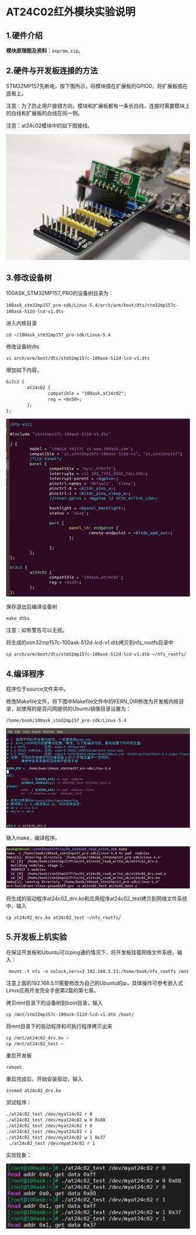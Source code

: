 # AT24C02红外模块实验说明



## 1.硬件介绍

**模块原理图及资料**：`eeprom.zip`。

## 2.硬件与开发板连接的方法

STM32MP157先断电，按下图所示，将模块插在扩展板的GPIO0，将扩展板插在底板上。

注意：为了防止用户接错方向，模块和扩展板都有一条长白线，连接时需要模块上的白线和扩展板的白线在同一侧。

注意：at24c02模块中的如下图接线。

![at24c02](at24c02.png)

## 3.修改设备树

100ASK_STM32MP157_PRO的设备树目录为：	

`100ask_stm32mp157_pro-sdk/Linux-5.4/arch/arm/boot/dts/stm32mp157c-100ask-512d-lcd-v1.dts`

进入内核目录

```
cd ~/100ask_stm32mp157_pro-sdk/Linux-5.4
```

修改设备树dts

```
vi arch/arm/boot/dts/stm32mp157c-100ask-512d-lcd-v1.dts
```

增加如下内容，

```
&i2c2 {
        at24c02 {
                compatible = "100ask,at24c02";
                reg = <0x50>;
        };
};
```

![dts](dts.png)

保存退出后编译设备树

```
make dtbs
```

注意：如有警告可以无视。

将生成的stm32mp157c-100ask-512d-lcd-v1.dtb拷贝到nfs_rootfs目录中

```
cp arch/arm/boot/dts/stm32mp157c-100ask-512d-lcd-v1.dtb ~/nfs_rootfs/
```

## 4.编译程序

程序位于source文件夹中。

修改Makefile文件，将下图中Makefile文件中的KERN_DIR修改为开发板内核目录，如使用的是百问网提供的Ubuntu镜像目录设置为：

```
/home/book/100ask_stm32mp157_pro-sdk/Linux-5.4
```

![Makefile](Makefile.png)

输入make，编译程序。

![make](make.png)

将生成的驱动程序at24c02_drv.ko和应用程序at24c02_test拷贝到网络文件系统中，输入

```
cp at24c02_drv.ko at24c02_test ~/nfs_rootfs/
```

## 5.开发板上机实验

在保证开发板和Ubuntu可以ping通的情况下，将开发板挂载网络文件系统，输入：

```
 mount -t nfs -o nolock,vers=3 192.168.5.11:/home/book/nfs_rootfs /mnt
```

注意上面的192.168.5.11需要修改为自己的Ubuntu的ip，具体操作可参考嵌入式Linux应用开发完全手册第2篇的第七章。

拷贝mnt目录下的设备树到boot目录，输入

```
cp /mnt/stm32mp157c-100ask-512d-lcd-v1.dtb /boot/
```

将mnt目录下的驱动程序和可执行程序拷贝出来

```
cp /mnt/at24c02_drv.ko ~
cp /mnt/at24c02_test ~
```

重启开发板

```
reboot
```

重启完成后，开始安装驱动，输入

```
insmod at24c02_drv.ko
```

测试程序：

```
./at24c02_test /dev/myat24c02 r 0
./at24c02_test /dev/myat24c02 w 0 0x88
./at24c02_test /dev/myat24c02 r 0
./at24c02_test /dev/myat24c02 r 1
./at24c02_test /dev/myat24c02 w 1 0x37
 ./at24c02_test /dev/myat24c02 r 1
```

实验现象：

![Experimental-phenomenon](Experimental-phenomenon.png)